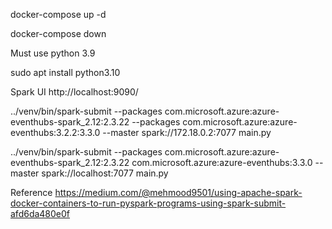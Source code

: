 docker-compose up -d

docker-compose down

Must use python 3.9

sudo apt install python3.10

Spark UI
http://localhost:9090/

../venv/bin/spark-submit --packages com.microsoft.azure:azure-eventhubs-spark_2.12:2.3.22 --packages com.microsoft.azure:azure-eventhubs:3.2.2:3.3.0 --master spark://172.18.0.2:7077 main.py

../venv/bin/spark-submit --packages com.microsoft.azure:azure-eventhubs-spark_2.12:2.3.22 com.microsoft.azure:azure-eventhubs:3.3.0 --master spark://localhost:7077 main.py


Reference
https://medium.com/@mehmood9501/using-apache-spark-docker-containers-to-run-pyspark-programs-using-spark-submit-afd6da480e0f